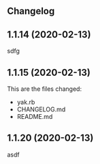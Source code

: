 ## Changelog

## 1.1.14 (2020-02-13)
sdfg

## 1.1.15 (2020-02-13)
This are the files changed:
* yak.rb
* CHANGELOG.md
* README.md

## 1.1.20 (2020-02-13)
asdf
